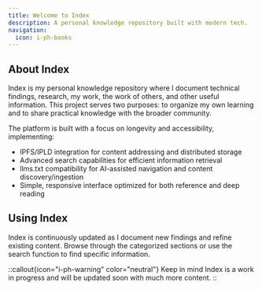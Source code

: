 ```yaml
---
title: Welcome to Index
description: A personal knowledge repository built with modern tech.
navigation:
  icon: i-ph-books
---
```


## About Index

Index is my personal knowledge repository where I document technical findings, research, my work, the work of others, and other useful information.
This project serves two purposes: to organize my own learning and to share practical knowledge with the broader community.

The platform is built with a focus on longevity and accessibility, implementing:

- IPFS/IPLD integration for content addressing and distributed storage
- Advanced search capabilities for efficient information retrieval
- llms.txt compatibility for AI-assisted navigation and content discovery/ingestion
- Simple, responsive interface optimized for both reference and deep reading

## Using Index

Index is continuously updated as I document new findings and refine existing content. 
Browse through the categorized sections or use the search function to find specific information.

::callout{icon="i-ph-warning" color="neutral"}
Keep in mind Index is a work in progress and will be updated soon with much more content.
::